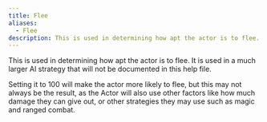 ```yaml
---
title: Flee
aliases:
  - Flee
description: This is used in determining how apt the actor is to flee.
---
```

This is used in determining how apt the actor is to flee. It is used in a much larger AI strategy that will not be documented in this help file.

Setting it to 100 will make the actor more likely to flee, but this may not always be the result, as the Actor will also use other factors like how much damage they can give out, or other strategies they may use such as magic and ranged combat.
